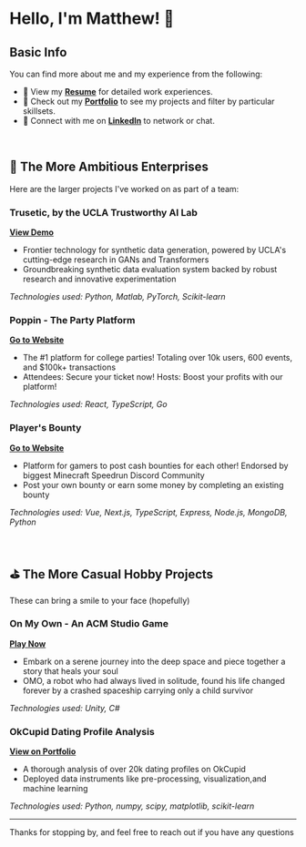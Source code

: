# Hello, I'm Matthew! 👋

## Basic Info

You can find more about me and my experience from the following:

- 📄 View my **[Resume](https://www.yangmatthew.com/resume)** for detailed work experiences.
- 🎨 Check out my **[Portfolio](https://www.yangmatthew.com/)** to see my projects and filter by particular skillsets.
- 💼 Connect with me on **[LinkedIn](https://www.linkedin.com/in/matthew-yang-91291a168/)** to network or chat.

<br>
  
## 🎯 The More Ambitious Enterprises 

Here are the larger projects I've worked on as part of a team:

### Trusetic, by the UCLA Trustworthy AI Lab
**[View Demo](https://www.trusetic.com/)**

- Frontier technology for synthetic data generation, powered by UCLA's cutting-edge research in GANs and Transformers
- Groundbreaking synthetic data evaluation system backed by robust research and innovative experimentation

*Technologies used: Python, Matlab, PyTorch, Scikit-learn*

### Poppin - The Party Platform
**[Go to Website](https://joinpoppin.com/)**

- The #1 platform for college parties! Totaling over 10k users, 600 events, and $100k+ transactions
- Attendees: Secure your ticket now! Hosts: Boost your profits with our platform!

*Technologies used: React, TypeScript, Go*

### Player's Bounty
**[Go to Website](https://playersbounty.com/)**

- Platform for gamers to post cash bounties for each other! Endorsed by biggest Minecraft Speedrun Discord Community
- Post your own bounty or earn some money by completing an existing bounty

*Technologies used: Vue, Next.js, TypeScript, Express, Node.js, MongoDB, Python*



<br>

## ⛳️ The More Casual Hobby Projects

These can bring a smile to your face (hopefully)

### On My Own - An ACM Studio Game
**[Play Now](https://kmbusybee.itch.io/on-my-own)**

- Embark on a serene journey into the deep space and piece together a story that heals your soul
- OMO, a robot who had always lived  in solitude, found his life changed forever by a crashed spaceship carrying only a child survivor

*Technologies used: Unity, C#*

### OkCupid Dating Profile Analysis
**[View on Portfolio](https://www.yangmatthew.com/okcupid-analysis)**

- A thorough analysis of over 20k dating profiles on OkCupid
- Deployed data instruments like pre-processing, visualization,and machine learning

*Technologies used: Python, numpy, scipy, matplotlib, scikit-learn*


---

Thanks for stopping by, and feel free to reach out if you have any questions
